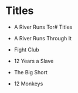 # Titles

- A River Runs Tor# Titles

- A River Runs Through It
- Fight Club
- 12 Years a Slave
- The Big Short
- 12 Monkeys
